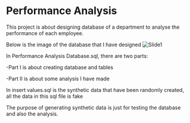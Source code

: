 # Performance Analysis
This project is about designing database of a department to analyse the performance of each employee.

Below is the image of the database that I have designed
![Slide1](https://github.com/Margeratetwx/PerformanceAnalysis/assets/137268542/20d5e44d-1be6-4f7c-bf1d-a310c1e1e670)

In Performance Analysis Database.sql, there are two parts:

-Part I is about creating database and tables

-Part II is about some analysis I have made


In insert values.sql is the synthetic data that have been randomly created, all the data in this sql file is fake

The purpose of generating synthetic data is just for testing the database and also the analysis.
